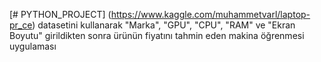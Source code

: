 [# PYTHON_PROJECT]
(https://www.kaggle.com/muhammetvarl/laptop-pr_ce)
datasetini kullanarak
"Marka",
"GPU",
"CPU",
"RAM" ve
"Ekran Boyutu"
girildikten sonra ürünün fiyatını tahmin eden makina öğrenmesi uygulaması
